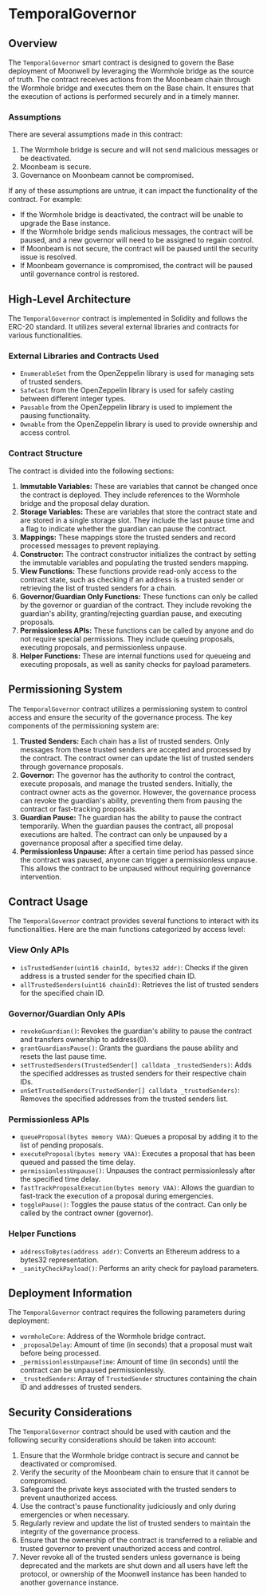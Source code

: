 # TemporalGovernor

## Overview

The `TemporalGovernor` smart contract is designed to govern the Base deployment
of Moonwell by leveraging the Wormhole bridge as the source of truth. The
contract receives actions from the Moonbeam chain through the Wormhole bridge
and executes them on the Base chain. It ensures that the execution of actions is
performed securely and in a timely manner.

### Assumptions

There are several assumptions made in this contract:

1. The Wormhole bridge is secure and will not send malicious messages or be
   deactivated.
2. Moonbeam is secure.
3. Governance on Moonbeam cannot be compromised.

If any of these assumptions are untrue, it can impact the functionality of the
contract. For example:

- If the Wormhole bridge is deactivated, the contract will be unable to upgrade
  the Base instance.
- If the Wormhole bridge sends malicious messages, the contract will be paused,
  and a new governor will need to be assigned to regain control.
- If Moonbeam is not secure, the contract will be paused until the security
  issue is resolved.
- If Moonbeam governance is compromised, the contract will be paused until
  governance control is restored.

## High-Level Architecture

The `TemporalGovernor` contract is implemented in Solidity and follows the
ERC-20 standard. It utilizes several external libraries and contracts for
various functionalities.

### External Libraries and Contracts Used

- `EnumerableSet` from the OpenZeppelin library is used for managing sets of
  trusted senders.
- `SafeCast` from the OpenZeppelin library is used for safely casting between
  different integer types.
- `Pausable` from the OpenZeppelin library is used to implement the pausing
  functionality.
- `Ownable` from the OpenZeppelin library is used to provide ownership and
  access control.

### Contract Structure

The contract is divided into the following sections:

1. **Immutable Variables:** These are variables that cannot be changed once the
   contract is deployed. They include references to the Wormhole bridge and the
   proposal delay duration.
2. **Storage Variables:** These are variables that store the contract state and
   are stored in a single storage slot. They include the last pause time and a
   flag to indicate whether the guardian can pause the contract.
3. **Mappings:** These mappings store the trusted senders and record processed
   messages to prevent replaying.
4. **Constructor:** The contract constructor initializes the contract by setting
   the immutable variables and populating the trusted senders mapping.
5. **View Functions:** These functions provide read-only access to the contract
   state, such as checking if an address is a trusted sender or retrieving the
   list of trusted senders for a chain.
6. **Governor/Guardian Only Functions:** These functions can only be called by
   the governor or guardian of the contract. They include revoking the
   guardian's ability, granting/rejecting guardian pause, and executing
   proposals.
7. **Permissionless APIs:** These functions can be called by anyone and do not
   require special permissions. They include queuing proposals, executing
   proposals, and permissionless unpause.
8. **Helper Functions:** These are internal functions used for queueing and
   executing proposals, as well as sanity checks for payload parameters.

## Permissioning System

The `TemporalGovernor` contract utilizes a permissioning system to control
access and ensure the security of the governance process. The key components of
the permissioning system are:

1. **Trusted Senders:** Each chain has a list of trusted senders. Only messages
   from these trusted senders are accepted and processed by the contract. The
   contract owner can update the list of trusted senders through governance
   proposals.
2. **Governor:** The governor has the authority to control the contract, execute
   proposals, and manage the trusted senders. Initially, the contract owner acts
   as the governor. However, the governance process can revoke the guardian's
   ability, preventing them from pausing the contract or fast-tracking
   proposals.
3. **Guardian Pause:** The guardian has the ability to pause the contract
   temporarily. When the guardian pauses the contract, all proposal executions
   are halted. The contract can only be unpaused by a governance proposal after
   a specified time delay.
4. **Permissionless Unpause:** After a certain time period has passed since the
   contract was paused, anyone can trigger a permissionless unpause. This allows
   the contract to be unpaused without requiring governance intervention.

## Contract Usage

The `TemporalGovernor` contract provides several functions to interact with its
functionalities. Here are the main functions categorized by access level:

### View Only APIs

- `isTrustedSender(uint16 chainId, bytes32 addr)`: Checks if the given address
  is a trusted sender for the specified chain ID.
- `allTrustedSenders(uint16 chainId)`: Retrieves the list of trusted senders for
  the specified chain ID.

### Governor/Guardian Only APIs

- `revokeGuardian()`: Revokes the guardian's ability to pause the contract and
  transfers ownership to address(0).
- `grantGuardiansPause()`: Grants the guardians the pause ability and resets the
  last pause time.
- `setTrustedSenders(TrustedSender[] calldata _trustedSenders)`: Adds the
  specified addresses as trusted senders for their respective chain IDs.
- `unSetTrustedSenders(TrustedSender[] calldata _trustedSenders)`: Removes the
  specified addresses from the trusted senders list.

### Permissionless APIs

- `queueProposal(bytes memory VAA)`: Queues a proposal by adding it to the list
  of pending proposals.
- `executeProposal(bytes memory VAA)`: Executes a proposal that has been queued
  and passed the time delay.
- `permissionlessUnpause()`: Unpauses the contract permissionlessly after the
  specified time delay.
- `fastTrackProposalExecution(bytes memory VAA)`: Allows the guardian to
  fast-track the execution of a proposal during emergencies.
- `togglePause()`: Toggles the pause status of the contract. Can only be called
  by the contract owner (governor).

### Helper Functions

- `addressToBytes(address addr)`: Converts an Ethereum address to a bytes32
  representation.
- `_sanityCheckPayload()`: Performs an arity check for payload parameters.

## Deployment Information

The `TemporalGovernor` contract requires the following parameters during
deployment:

- `wormholeCore`: Address of the Wormhole bridge contract.
- `_proposalDelay`: Amount of time (in seconds) that a proposal must wait before
  being processed.
- `_permissionlessUnpauseTime`: Amount of time (in seconds) until the contract
  can be unpaused permissionlessly.
- `_trustedSenders`: Array of `TrustedSender` structures containing the chain ID
  and addresses of trusted senders.

## Security Considerations

The `TemporalGovernor` contract should be used with caution and the following
security considerations should be taken into account:

1. Ensure that the Wormhole bridge contract is secure and cannot be deactivated
   or compromised.
2. Verify the security of the Moonbeam chain to ensure that it cannot be
   compromised.
3. Safeguard the private keys associated with the trusted senders to prevent
   unauthorized access.
4. Use the contract's pause functionality judiciously and only during
   emergencies or when necessary.
5. Regularly review and update the list of trusted senders to maintain the
   integrity of the governance process.
6. Ensure that the ownership of the contract is transferred to a reliable and
   trusted governor to prevent unauthorized access and control.
7. Never revoke all of the trusted senders unless governance is being deprecated
   and the markets are shut down and all users have left the protocol, or
   ownership of the Moonwell instance has been handed to another governance
   instance.
